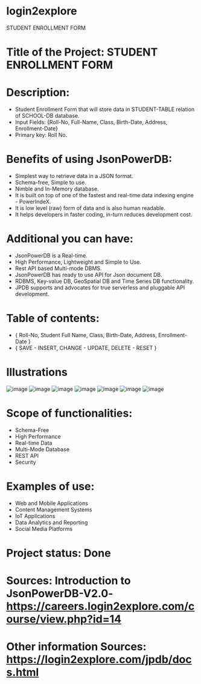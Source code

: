 # login2explore
STUDENT ENROLLMENT FORM

# Title of the Project: STUDENT ENROLLMENT FORM

# Description:

- Student Enrollment Form that will store data in STUDENT-TABLE relation of SCHOOL-DB database.
- Input Fields: {Roll-No, Full-Name, Class, Birth-Date, Address, Enrollment-Date}
- Primary key: Roll No.

# Benefits of using JsonPowerDB:

- Simplest way to retrieve data in a JSON format.
- Schema-free, Simple to use.
- Nimble and In-Memory database.
- It is built on top of one of the fastest and real-time data indexing engine - PowerIndeX.
- It is low level (raw) form of data and is also human readable.
- It helps developers in faster coding, in-turn reduces development cost. 

# Additional you can have:

- JsonPowerDB is a Real-time.
- High Performance, Lightweight and Simple to Use.
- Rest API based Multi-mode DBMS.
- JsonPowerDB has ready to use API for Json document DB.
- RDBMS, Key-value DB, GeoSpatial DB and Time Series DB functionality.
- JPDB supports and advocates for true serverless and pluggable API development.

# Table of contents:

- { Roll-No, Student Full Name, Class, Birth-Date, Address, Enrollment-Date }
- { SAVE - INSERT, CHANGE - UPDATE, DELETE - RESET }

# Illustrations

![image](https://github.com/s-dhanashree07/login2explore/assets/125206233/9fd11c80-8b73-4f3a-b506-5ece6fe34268)
![image](https://github.com/s-dhanashree07/login2explore/assets/125206233/afe89948-cceb-4d4b-8978-025f50647b26)
![image](https://github.com/s-dhanashree07/login2explore/assets/125206233/38db180e-45c8-4e8c-9bf4-6b1eb51ccb45)
![image](https://github.com/s-dhanashree07/login2explore/assets/125206233/0aa74f8a-e947-4558-997d-7c2d0b913cb9)
![image](https://github.com/s-dhanashree07/login2explore/assets/125206233/c39acfcf-ce9f-49e6-a1ca-633e31048fd3)
![image](https://github.com/s-dhanashree07/login2explore/assets/125206233/0b48f6eb-9b3d-46fa-86ff-b89986cb594e)
![image](https://github.com/s-dhanashree07/login2explore/assets/125206233/7132d1be-2685-47a8-b735-2abc6edaa856)

# Scope of functionalities:

- Schema-Free
- High Performance
- Real-time Data
- Multi-Mode Database
- REST API
- Security

# Examples of use: 

- Web and Mobile Applications
- Content Management Systems
- IoT Applications
- Data Analytics and Reporting
- Social Media Platforms

# Project status: Done

# Sources: Introduction to JsonPowerDB-V2.0- https://careers.login2explore.com/course/view.php?id=14

# Other information Sources: https://login2explore.com/jpdb/docs.html
